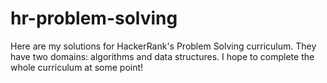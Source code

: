 # hr-problem-solving
Here are my solutions for HackerRank's Problem Solving curriculum. They have two domains: algorithms and data structures. I hope to complete the whole curriculum at some point!
